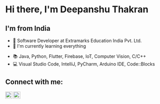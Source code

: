 # Hi there, I'm Deepanshu Thakran

## I'm from India
- 🏫 Software Developer at Extramarks Education India Pvt. Ltd.
- 🌱 I'm currently learning everything 
<!-- - 🥅 2021 Goals:  -->
- 📚 Java, Python, Flutter, Firebase, IoT, Computer Vision, C/C++
- 💻 Visual Studio Code, IntelliJ, PyCharm, Arduino IDE, Code::Blocks

## Connect with me:

[<img align = "left" alt = "Deepanshu Thakran | LinkedIn" width = "22px" src = "https://upload.wikimedia.org/wikipedia/commons/thumb/e/e9/Linkedin_icon.svg/1024px-Linkedin_icon.svg.png" />](https://www.linkedin.com/in/deepanshu-thakran-484634195)
[<img align = "left" alt = "Deepanshu Thakran | GitHub" width = "22px" src = "https://cdn.iconscout.com/icon/free/png-64/github-159-721954.png" />](https://github.com/Deepanshu-Thakran)

<br />
<br />
